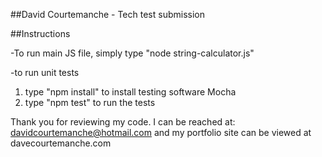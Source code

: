 ##David Courtemanche - Tech test submission

##Instructions

-To run main JS file, simply type "node string-calculator.js"

-to run unit tests
1. type "npm install" to install testing software Mocha
2. type "npm test" to run the tests


Thank you for reviewing my code. I can be reached at:
davidcourtemanche@hotmail.com
and my portfolio site can be viewed at
davecourtemanche.com


